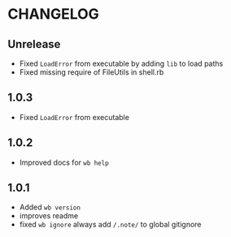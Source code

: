 # CHANGELOG

## Unrelease

- Fixed `LoadError` from executable by adding `lib` to load paths
- Fixed missing require of FileUtils in shell.rb

## 1.0.3

- Fixed `LoadError` from executable

## 1.0.2

- Improved docs for `wb help`

## 1.0.1

- Added `wb version`
- improves readme
- fixed `wb ignore` always add `/.note/` to global gitignore
